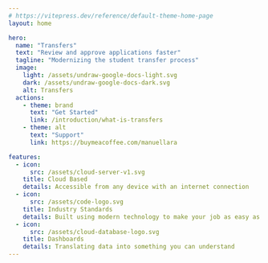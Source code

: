 ```yaml
---
# https://vitepress.dev/reference/default-theme-home-page
layout: home

hero:
  name: "Transfers"
  text: "Review and approve applications faster"
  tagline: "Modernizing the student transfer process"
  image:
    light: /assets/undraw-google-docs-light.svg
    dark: /assets/undraw-google-docs-dark.svg
    alt: Transfers
  actions:
    - theme: brand
      text: "Get Started"
      link: /introduction/what-is-transfers
    - theme: alt
      text: "Support"
      link: https://buymeacoffee.com/manuellara

features:
  - icon:
      src: /assets/cloud-server-v1.svg
    title: Cloud Based
    details: Accessible from any device with an internet connection
  - icon:
      src: /assets/code-logo.svg
    title: Industry Standards
    details: Built using modern technology to make your job as easy as possible
  - icon:
      src: /assets/cloud-database-logo.svg
    title: Dashboards
    details: Translating data into something you can understand
---
```




